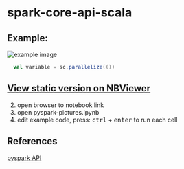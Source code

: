 # spark-core-api-scala

## Example:
![example image](./images/readme-example.png)


```scala
  val variable = sc.parallelize(())
```

## [View static version on NBViewer](http://nbviewer.ipython.org/github/jkthompson/pyspark-pictures/blob/master/pyspark-pictures.ipynb)


2. open browser to notebook link 
3. open pyspark-pictures.ipynb 
4. edit example code, press: <kbd>ctrl</kbd> + <kbd>enter</kbd> to run each cell 

## References
[pyspark API](http://spark.apache.org/docs/1.2.0/api/python/index.html)
